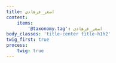```yaml
---
title: اصغر_فرهادی
content:
    items:  
        '@taxonomy.tag': اصغر_فرهادی
body_classes: 'title-center title-h1h2'
twig_first: true
process:
    twig: true
---
```

